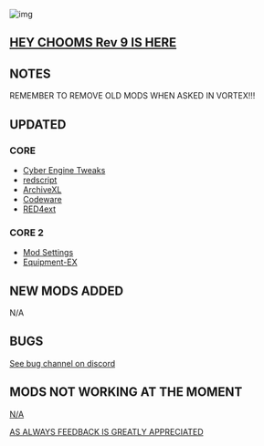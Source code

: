 ![img](https://s13.gifyu.com/images/SjBKh.png)

## [HEY CHOOMS Rev 9 IS HERE](https://)

## NOTES

REMEMBER TO REMOVE OLD MODS WHEN ASKED IN VORTEX!!!&#x20;

## UPDATED


### CORE
- [Cyber Engine Tweaks](https://www.nexusmods.com/cyberpunk2077/mods/107)
- [redscript](https://www.nexusmods.com/cyberpunk2077/mods/1511)
- [ArchiveXL](https://www.nexusmods.com/cyberpunk2077/mods/4198)
- [Codeware](https://www.nexusmods.com/cyberpunk2077/mods/7780)
- [RED4ext](https://www.nexusmods.com/cyberpunk2077/mods/2380)

### CORE 2
- [Mod Settings](https://www.nexusmods.com/cyberpunk2077/mods/4885)
- [Equipment-EX](https://www.nexusmods.com/cyberpunk2077/mods/6945)

## NEW MODS ADDED

N/A

## BUGS

[See bug channel on discord](https://discord.gg/xZNztPjA2u)

## MODS NOT WORKING AT THE MOMENT

[N/A](https://)

[AS ALWAYS FEEDBACK IS GREATLY APPRECIATED](https://)
